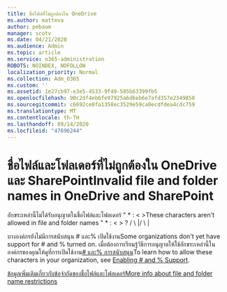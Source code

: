 ```yaml
---
title: ชื่อไฟล์ที่ไม่ถูกต้องใน OneDrive
ms.author: matteva
author: pebaum
manager: scotv
ms.date: 04/21/2020
ms.audience: Admin
ms.topic: article
ms.service: o365-administration
ROBOTS: NOINDEX, NOFOLLOW
localization_priority: Normal
ms.collection: Adm_O365
ms.custom: ''
ms.assetid: 1e27cb97-e3e5-4533-9f49-585b63399fb5
ms.openlocfilehash: 90c2df4eb6fe97925a6d6eb6e7afd357e2349850
ms.sourcegitcommit: c6692ce0fa1358ec3529e59ca0ecdfdea4cdc759
ms.translationtype: MT
ms.contentlocale: th-TH
ms.lasthandoff: 09/14/2020
ms.locfileid: "47696244"
---
```

# <a name="invalid-file-and-folder-names-in-onedrive-and-sharepoint"></a><span data-ttu-id="7a8bb-102">ชื่อไฟล์และโฟลเดอร์ที่ไม่ถูกต้องใน OneDrive และ SharePoint</span><span class="sxs-lookup"><span data-stu-id="7a8bb-102">Invalid file and folder names in OneDrive and SharePoint</span></span>

<span data-ttu-id="7a8bb-103">อักขระเหล่านี้ไม่ได้รับอนุญาตในชื่อไฟล์และโฟลเดอร์ " \* : \< \></span><span class="sxs-lookup"><span data-stu-id="7a8bb-103">These characters aren't allowed in file and folder names " \* : \< \> ?</span></span> <span data-ttu-id="7a8bb-104">/ \ |</span><span class="sxs-lookup"><span data-stu-id="7a8bb-104">/ \ |</span></span> 
  
<span data-ttu-id="7a8bb-105">บางองค์กรยังไม่มีการสนับสนุน # และ% เปิดใช้งาน</span><span class="sxs-lookup"><span data-stu-id="7a8bb-105">Some organizations don't yet have support for # and % turned on.</span></span> <span data-ttu-id="7a8bb-106">เมื่อต้องการเรียนรู้วิธีการอนุญาตให้ใช้อักขระเหล่านี้ในองค์กรของคุณให้ดูที่การเปิดใช้งาน[# และ% การสนับสนุน](https://go.microsoft.com/fwlink/?linkid=862611)</span><span class="sxs-lookup"><span data-stu-id="7a8bb-106">To learn how to allow these characters in your organization, see [Enabling # and % Support](https://go.microsoft.com/fwlink/?linkid=862611).</span></span> 
  
[<span data-ttu-id="7a8bb-107">ข้อมูลเพิ่มเติมเกี่ยวกับข้อจำกัดของชื่อไฟล์และโฟลเดอร์</span><span class="sxs-lookup"><span data-stu-id="7a8bb-107">More info about file and folder name restrictions</span></span>](https://go.microsoft.com/fwlink/?linkid=866430)
  

